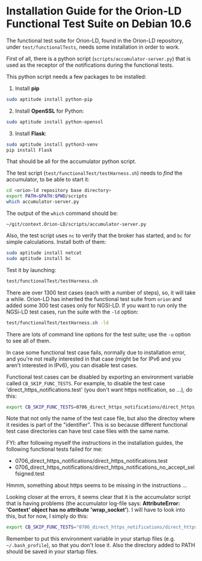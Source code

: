 # Installation Guide for the Orion-LD Functional Test Suite on Debian 10.6

The functional test suite for Orion-LD, found in the Orion-LD repository, under `test/functionalTests`, needs some installation in order to work.

First of all, there is a python script (`scripts/accumulator-server.py`) that is used as the receptor of the notifications during the functional tests.

This python script needs a few packages to be installed:

1. Install **pip**
```bash
sudo aptitude install python-pip
```

2. Install **OpenSSL** for Python:
```bash
sudo aptitude install python-openssl
```

3. Install **Flask**:
```bash
sudo aptitude install python3-venv
pip install Flask
```

That should be all for the accumulator python script.

The test script (`test/functionalTest/testHarness.sh`) needs to *find* the accumulator, to be able to start it:
```bash
cd <orion-ld repository base directory>
export PATH=$PATH:$PWD/scripts
which accumulator-server.py
```

The output of the `which` command should be:

```text
~/git/context.Orion-LD/scripts/accumulator-server.py
```

Also, the test script uses `nc` to verify that the broker has started, and `bc` for simple calculations.
Install both of them:
```bash
sudo aptitude install netcat
sudo aptitude install bc
```

Test it by launching:
```bash
test/functionalTest/testHarness.sh
```

There are over 1300 test cases (each with a number of steps), so, it will take a while.
Orion-LD has inherited the functional test suite from `orion` and added some 300 test cases only for NGSI-LD.
If you want to run only the NGSi-LD test cases, run the suite with the `-ld` option:

```bash
test/functionalTest/testHarness.sh -ld
```

There are lots of command line options for the test suite; use the `-u` option to see all of them.

In case some functional test case fails, normally due to installation error, and you're not really interested in that case (might be for IPv6 and you aren't interested in IPv6), you can disable test cases.

Functional test cases can be disabled by exporting an environment variable called `CB_SKIP_FUNC_TESTS`.
For example, to disable the test case 'direct_https_notifications.test' (you don't want https notification, so ...), do this:

```bash
export CB_SKIP_FUNC_TESTS=0706_direct_https_notifications/direct_https_notifications.test
```
Note that not only the name of the test case file, but also the directoy where it resides is part of the "identifier".
This is so because different functional test case directories can have test case files with the same name.

FYI: after following myself the instructions in the installation guides, the following functional tests failed for me:

* 0706_direct_https_notifications/direct_https_notifications.test
* 0706_direct_https_notifications/direct_https_notifications_no_accept_selfsigned.test

Hmmm, something about https seems to be missing in the instructions ...

Looking closer at the errors, it seems clear that it is the accumulator script that is having problems (the accumulator log-file says: **AttributeError: 'Context' object has no attribute 'wrap_socket'**).
I will have to look into this, but for now, I simply do this:

```bash
export CB_SKIP_FUNC_TESTS="0706_direct_https_notifications/direct_https_notifications.test 0706_direct_https_notifications/direct_https_notifications_no_accept_selfsigned.test"
```

Remember to put this environment variable in your startup files (e.g. `~/.bash_profile`), so that you don't lose it.
Also the directory added to PATH should be saved in your startup files.
